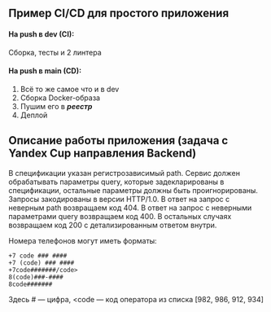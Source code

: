 ## Пример CI/CD для простого приложения

#### На push в dev (CI):
Сборка, тесты и 2 линтера

#### На push в main (CD):
1. Всё то же самое что и в dev
2. Сборка Docker-образа
3. Пушим его в ***реестр***
4. Деплой

## Описание работы приложения (задача с Yandex Cup направления Backend)
В спецификации указан регистрозависимый path. Сервис должен обрабатывать параметры query, которые задекларированы в спецификации, остальные параметры должны быть проигнорированы.
Запросы закодированы в версии HTTP/1.0. В ответ на запрос с неверным path возвращаем код 404. В ответ на запрос с неверными параметрами query возвращаем код 400. В остальных случаях возвращаем код 200 с детализированным ответом внутри.

Номера телефонов могут иметь форматы:

    +7 code ### ####
    +7 (code) ### ####
    +7code#######/code>
    8(code)###-####
    8code#######

Здесь # — цифра, <code — код оператора из списка [982, 986, 912, 934]
